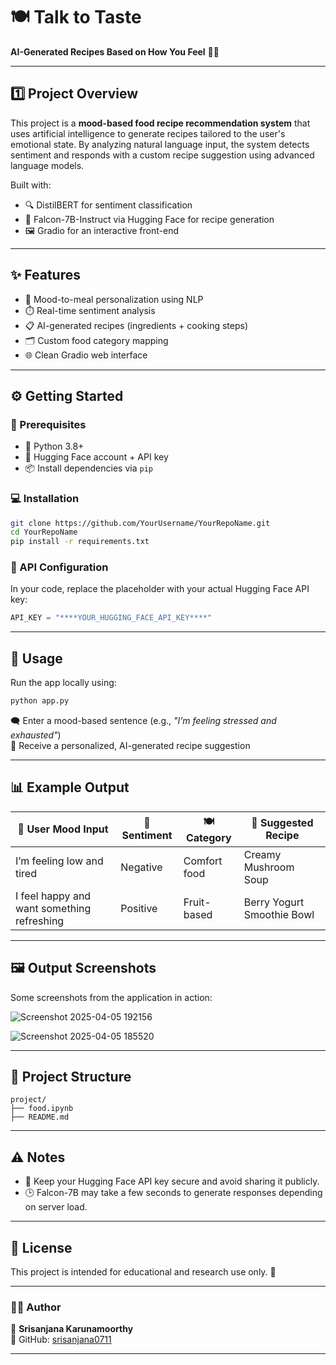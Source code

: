 # 🍽️ Talk to Taste  
**AI-Generated Recipes Based on How You Feel** 🤖💬

---

## 1️⃣ Project Overview

This project is a **mood-based food recipe recommendation system** that uses artificial intelligence to generate recipes tailored to the user's emotional state. By analyzing natural language input, the system detects sentiment and responds with a custom recipe suggestion using advanced language models.

Built with:
- 🔍 DistilBERT for sentiment classification  
- 🍳 Falcon-7B-Instruct via Hugging Face for recipe generation  
- 🖼️ Gradio for an interactive front-end

---

## ✨ Features

- 🧠 Mood-to-meal personalization using NLP  
- ⏱️ Real-time sentiment analysis  
- 📋 AI-generated recipes (ingredients + cooking steps)  
- 🗂️ Custom food category mapping  
- 🌐 Clean Gradio web interface  

---

## ⚙️ Getting Started

### 🧰 Prerequisites

- 🐍 Python 3.8+  
- 🔑 Hugging Face account + API key  
- 📦 Install dependencies via `pip`  

### 💻 Installation

```bash
git clone https://github.com/YourUsername/YourRepoName.git
cd YourRepoName
pip install -r requirements.txt
```

### 🔐 API Configuration

In your code, replace the placeholder with your actual Hugging Face API key:

```python
API_KEY = "****YOUR_HUGGING_FACE_API_KEY****"
```

---

## 🚀 Usage

Run the app locally using:

```bash
python app.py
```

🗨️ Enter a mood-based sentence (e.g., *"I’m feeling stressed and exhausted"*)  
🍲 Receive a personalized, AI-generated recipe suggestion

---

## 📊 Example Output

| 💬 **User Mood Input**                          | 🧠 **Sentiment** | 🍽️ **Category**     | 🧾 **Suggested Recipe**             |
|------------------------------------------------|------------------|----------------------|-------------------------------------|
| I’m feeling low and tired                      | Negative         | Comfort food         | Creamy Mushroom Soup                |
| I feel happy and want something refreshing     | Positive         | Fruit-based          | Berry Yogurt Smoothie Bowl          |

---

## 🖼️ Output Screenshots

Some screenshots from the application in action:

![Screenshot 2025-04-05 192156](https://github.com/user-attachments/assets/61d47acd-10c6-48d7-8926-69e4bd5ff00d)


![Screenshot 2025-04-05 185520](https://github.com/user-attachments/assets/f55f1814-99cc-456f-9abd-adf5fbcf6cd3)

---

## 📁 Project Structure

```
project/
├── food.ipynb
├── README.md
```

---

## ⚠️ Notes

- 🔐 Keep your Hugging Face API key secure and avoid sharing it publicly.  
- 🕒 Falcon-7B may take a few seconds to generate responses depending on server load.

---

## 📜 License

This project is intended for educational and research use only. 📘

---

### **🧑‍💻 Author**
👤 **Srisanjana Karunamoorthy**  
🔗 GitHub: [srisanjana0711](https://github.com/srisanjana0711)  

---

